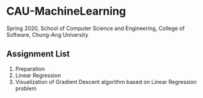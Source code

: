 # CAU-MachineLearning
Spring 2020, School of Computer Science and Engineering, College of Software, Chung-Ang University

## Assignment List
1. Preparation
2. Linear Regression
3. Visualization of Gradient Descent algorithm based on Linear Regression problem
